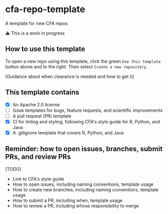 # cfa-repo-template
A template for new CFA repos

⚠️ This is a work in progress

## How to use this template
To open a new repo using this template, click the green `Use this template` button above and to the right. Then select `Create a new repository`.

[Guidance about when clearance is needed and how to get it]

## This template contains
- [x] An Apache 2.0 license
- [ ] Issue templates for bugs, feature requests, and scientific improvements
- [ ] A pull request (PR) template
- [x] CI for linting and styling, following CFA's style guide for R, Python, and Java
- [x] A .gitignore template that covers R, Python, and Java

## Reminder: how to open issues, branches, submit PRs, and review PRs
[TODO]
* Link to CFA's style guide
* How to open issues, including naming conventions, template usage
* How to create new branches, including naming conventions, template usage
* How to submit a PR, including when, template usage
* How to review a PR, including whose responsibility to merge
